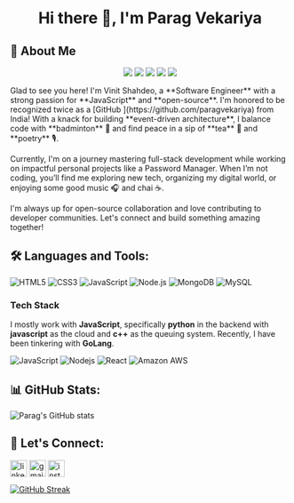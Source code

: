 <h1 align="center">Hi there 👋, I'm Parag Vekariya</h1>

## 🚀 About Me
<p align='center'> <a href="https://wakatime.com/@your-wakatime-id"><img src="https://wakatime.com/badge/user/your-wakatime-id.svg"/></a> <a href="https://peerlist.io/paragvekariya"><img src="https://img.shields.io/badge/Peerlist-paragvekariya-00AB46?logo=peerlist"/></a> <a href="https://visitorbadge.io/status?path=paragvekariya%2Fparagvekariya"><img src="https://api.visitorbadge.io/api/visitors?path=paragvekariya%2Fparagvekariya&label=🌍%20Total%20Visitors&countColor=%23263759&style=flat&labelStyle=none" /></a> <a href="https://github.com/paragvekariya?tab=repositories"><img src="https://img.shields.io/github/stars/paragvekariya?style=flat&logo=github&label=Total%20Stars&color=teal"/></a> <a href="https://leetcode.com/paragvekariya/"><img src="https://img.shields.io/badge/dynamic/json?style=flat&labelColor=black&color=%23ffa116&label=Solved&query=solvedOverTotal&url=https%3A%2F%2Fleetcode-badge.vercel.app%2Fapi%2Fusers%2Fparagvekariya&logo=leetcode&logoColor=yellow"/></a> </p>
Glad to see you here! I'm Vinit Shahdeo, a **Software Engineer** with a strong passion for **JavaScript** and **open-source**. I'm honored to be recognized twice as a [GitHub ](https://github.com/paragvekariya) from India! With a knack for building **event-driven architecture**, I balance code with **badminton** 🏸 and find peace in a sip of **tea** 🍵 and **poetry** 🎙️. 

Currently, I'm on a journey mastering full-stack development while working on impactful personal projects like a Password Manager. When I’m not coding, you’ll find me exploring new tech, organizing my digital world, or enjoying some good music 🎧 and chai ☕.

I'm always up for open-source collaboration and love contributing to developer communities. Let's connect and build something amazing together!



## 🛠️ Languages and Tools:
![HTML5](https://img.shields.io/badge/html5-%23E34F26.svg?style=for-the-badge&logo=html5&logoColor=white)
![CSS3](https://img.shields.io/badge/css3-%231572B6.svg?style=for-the-badge&logo=css3&logoColor=white)
![JavaScript](https://img.shields.io/badge/javascript-%23323330.svg?style=for-the-badge&logo=javascript&logoColor=%23F7DF1E)
![Node.js](https://img.shields.io/badge/node.js-6DA55F?style=for-the-badge&logo=node.js&logoColor=white)
![MongoDB](https://img.shields.io/badge/mongodb-%2347A248.svg?style=for-the-badge&logo=mongodb&logoColor=white)
![MySQL](https://img.shields.io/badge/mysql-%2300f.svg?style=for-the-badge&logo=mysql&logoColor=white)


### Tech Stack

I mostly work with **JavaScript**, specifically **python** in the backend with **javascript** as the cloud and **c++** as the queuing system. Recently, I have been tinkering with **GoLang**.

![JavaScript](https://img.shields.io/badge/JavaScript-F7DF1E?logo=javascript&logoColor=black)
![Nodejs](https://img.shields.io/badge/Node.js-43853D?logo=node.js&logoColor=white)
![React](https://img.shields.io/badge/React-20232A?logo=react&logoColor=61DAFB)
![Amazon AWS](https://img.shields.io/badge/Amazon%20AWS-232F3E?logo=amazon-aws)



## 📊 GitHub Stats:
![Parag's GitHub stats](https://github-readme-stats.vercel.app/api?username=paragvekariya&show_icons=true&theme=radical)

## 🔗 Let's Connect:
<p align="left">
  <a href="https://linkedin.com/in/yourusername" target="blank"><img align="center" src="https://cdn-icons-png.flaticon.com/512/174/174857.png" alt="linkedin" height="30" width="30" /></a>
  <a href="mailto:yourmail@gmail.com" target="blank"><img align="center" src="https://cdn-icons-png.flaticon.com/512/732/732200.png" alt="gmail" height="30" width="30" /></a>
  <a href="https://instagram.com/yourusername" target="blank"><img align="center" src="https://cdn-icons-png.flaticon.com/512/174/174855.png" alt="instagram" height="30" width="30" /></a>
</p>

[![GitHub Streak](https://streak-stats.demolab.com?user=paragvekariya&theme=radical&border_radius=5)](https://git.io/streak-stats)
